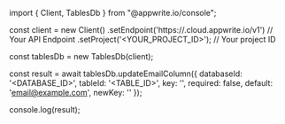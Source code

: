 import { Client, TablesDb } from "@appwrite.io/console";

const client = new Client()
    .setEndpoint('https://<REGION>.cloud.appwrite.io/v1') // Your API Endpoint
    .setProject('<YOUR_PROJECT_ID>'); // Your project ID

const tablesDb = new TablesDb(client);

const result = await tablesDb.updateEmailColumn({
    databaseId: '<DATABASE_ID>',
    tableId: '<TABLE_ID>',
    key: '',
    required: false,
    default: 'email@example.com',
    newKey: ''
});

console.log(result);
